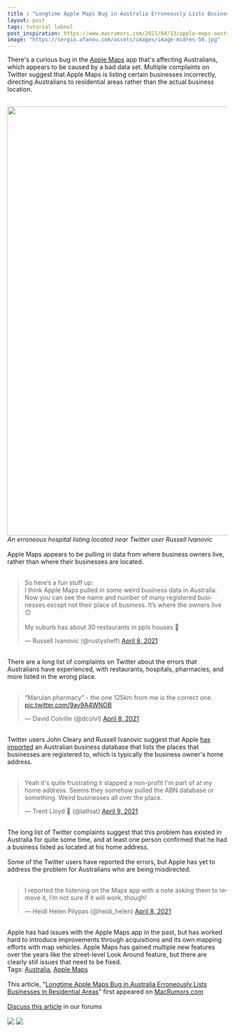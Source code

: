 ```yaml
---
title : "Longtime Apple Maps Bug in Australia Erroneously Lists Businesses in Residential Areas"
layout: post
tags: tutorial labnol
post_inspiration: https://www.macrumors.com/2021/04/13/apple-maps-australia-listing-bug/
image: "https://sergio.afanou.com/assets/images/image-midres-50.jpg"
---
```


There's a curious bug in the <a href="https://www.macrumors.com/guide/maps/">Apple Maps</a> app that's affecting Australians, which appears to be caused by a bad data set. Multiple complaints on Twitter suggest that &zwnj;Apple Maps&zwnj; is listing certain businesses incorrectly, directing Australians to residential areas rather than the actual business location.
<br/>

<br/>
<img src="https://images.macrumors.com/article-new/2021/04/apple-maps-hospital-error.jpg" alt="" width="1170" height="982" class="aligncenter size-full wp-image-793849" /><em><div class="center-wrap">An erroneous hospital listing located near Twitter user Russell Ivanovic</div></em>
<br/>
&zwnj;Apple Maps&zwnj; appears to be pulling in data from where business owners live, rather than where their businesses are located.
<br/>

<br/>
<div class="center-wrap"><blockquote class="twitter-tweet"><p lang="en" dir="ltr">So here’s a fun stuff up:<br>I think &zwnj;Apple Maps&zwnj; pulled in some weird business data in Australia. Now you can see the name and number of many registered businesses except not their place of business. It’s where the owners live &#x1f643;<br><br>My suburb has about 30 restaurants in ppls houses &#x1f92a;</p>&mdash; Russell Ivanovic (@rustyshelf) <a href="https://twitter.com/rustyshelf/status/1380141796462796801?ref_src=twsrc%5Etfw">April 8, 2021</a></blockquote> <script async src="https://platform.twitter.com/widgets.js" charset="utf-8"></script></div>
<br/>
There are a long list of complaints on Twitter about the errors that Australians have experienced, with restaurants, hospitals, pharmacies, and more listed in the wrong place.
<br/>

<br/>
<div class="center-wrap"><blockquote class="twitter-tweet" data-conversation="none"><p lang="en" dir="ltr">“Marulan pharmacy” - the one 125km from me is the correct one. <a href="https://t.co/9ay9A4WNOB">pic.twitter.com/9ay9A4WNOB</a></p>&mdash; David Colville (@dcolvl) <a href="https://twitter.com/dcolvl/status/1380151817351356418?ref_src=twsrc%5Etfw">April 8, 2021</a></blockquote> <script async src="https://platform.twitter.com/widgets.js" charset="utf-8"></script></div>
<br/>
Twitter users John Cleary and Russell Ivanovic suggest that Apple <a href="https://twitter.com/jaysee_au/status/1380152094309646341">has imported</a> an Australian business database that lists the places that businesses are registered to, which is typically the business owner's home address.
<br/>

<br/>
<div class="center-wrap"><blockquote class="twitter-tweet" data-conversation="none"><p lang="en" dir="ltr">Yeah it&#39;s quite frustrating it slapped a non-profit I&#39;m part of at my home address. Seems they somehow pulled the ABN database or something. Weird businesses all over the place.</p>&mdash; Trent Lloyd &#x1f986; (@lathiat) <a href="https://twitter.com/lathiat/status/1380333490235875332?ref_src=twsrc%5Etfw">April 9, 2021</a></blockquote> <script async src="https://platform.twitter.com/widgets.js" charset="utf-8"></script></div>
<br/>
The long list of Twitter complaints suggest that this problem has existed in Australia for quite some time, and at least one person confirmed that he had a business listed as located at his home address.
<br/>

<br/>
Some of the Twitter users have reported the errors, but Apple has yet to address the problem for Australians who are being misdirected.
<br/>

<br/>
<div class="center-wrap"><blockquote class="twitter-tweet"><p lang="en" dir="ltr">I reported the listening on the Maps app with a note asking them to remove it, I’m not sure if it will work, though!</p>&mdash; Heidi Helen Pilypas (@heidi_helen) <a href="https://twitter.com/heidi_helen/status/1380171564671373314?ref_src=twsrc%5Etfw">April 8, 2021</a></blockquote> <script async src="https://platform.twitter.com/widgets.js" charset="utf-8"></script></div>
<br/>
Apple has had issues with the &zwnj;Apple Maps&zwnj; app in the past, but has worked hard to introduce improvements through acquisitions and its own mapping efforts with map vehicles. &zwnj;Apple Maps&zwnj; has gained multiple new features over the years like the street-level Look Around feature, but there are clearly still issues that need to be fixed.<div class="linkback">Tags: <a href="https://www.macrumors.com/guide/australia/">Australia</a>, <a href="https://www.macrumors.com/guide/apple-maps/">Apple Maps</a></div><br/>This article, &quot;<a href="https://www.macrumors.com/2021/04/13/apple-maps-australia-listing-bug/">Longtime Apple Maps Bug in Australia Erroneously Lists Businesses in Residential Areas</a>&quot; first appeared on <a href="https://www.macrumors.com">MacRumors.com</a><br/><br/><a href="https://forums.macrumors.com/threads/longtime-apple-maps-bug-in-australia-erroneously-lists-businesses-in-residential-areas.2291577/">Discuss this article</a> in our forums<br/><br/><div class="feedflare">
<a href="http://feeds.macrumors.com/~ff/MacRumors-All?a=Ue7y_kWKpdk:nW-9EPUimpM:6W8y8wAjSf4"><img src="http://feeds.feedburner.com/~ff/MacRumors-All?d=6W8y8wAjSf4" border="0"></img></a> <a href="http://feeds.macrumors.com/~ff/MacRumors-All?a=Ue7y_kWKpdk:nW-9EPUimpM:qj6IDK7rITs"><img src="http://feeds.feedburner.com/~ff/MacRumors-All?d=qj6IDK7rITs" border="0"></img></a>
</div><img src="http://feeds.feedburner.com/~r/MacRumors-All/~4/Ue7y_kWKpdk" height="1" width="1" alt=""/>